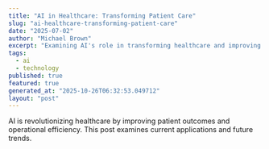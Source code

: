 ```yaml
---
title: "AI in Healthcare: Transforming Patient Care"
slug: "ai-healthcare-transforming-patient-care"
date: "2025-07-02"
author: "Michael Brown"
excerpt: "Examining AI's role in transforming healthcare and improving patient outcomes."
tags:
  - ai
  - technology
published: true
featured: true
generated_at: "2025-10-26T06:32:53.049712"
layout: "post"
---
```


AI is revolutionizing healthcare by improving patient outcomes and operational efficiency. This post examines current applications and future trends.